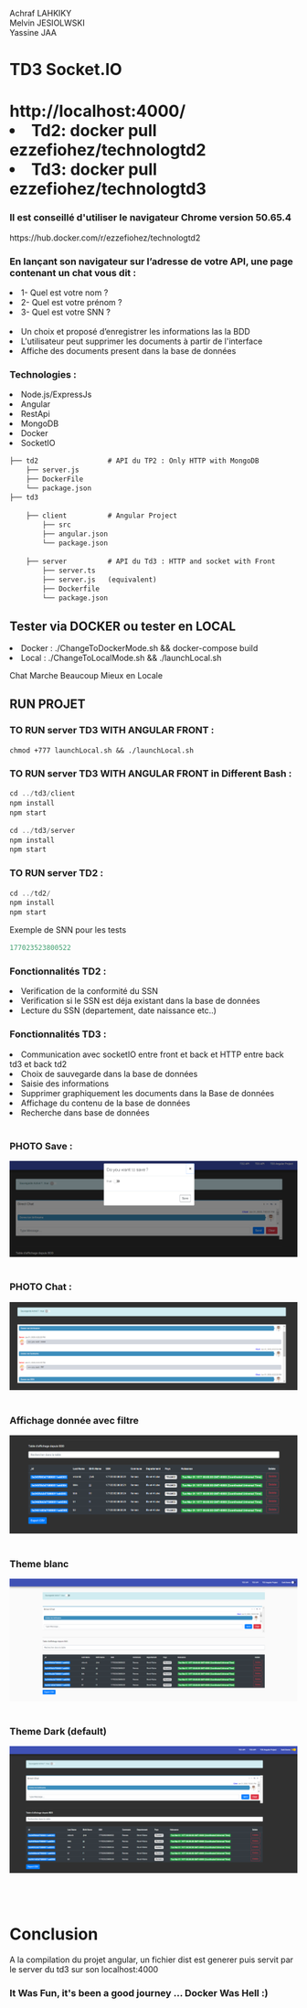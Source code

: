 <p>
Achraf LAHKIKY
<br>
Melvin JESIOLWSKI
<br>
Yassine JAA
</p>

<h1>TD3 Socket.IO<h1>
<a> http://localhost:4000/ </a>
<li> Td2: docker pull ezzefiohez/technologtd2 </li>
<li> Td3: docker pull ezzefiohez/technologtd3  </li>

<h3>Il est conseillé d'utiliser le navigateur Chrome version  50.65.4 </h3>
<p>https://hub.docker.com/r/ezzefiohez/technologtd2</p>
<h3> En lançant son navigateur sur l’adresse de votre API, une page contenant un chat vous dit : </h3>

<li>1- Quel est votre nom ?</li>
<li>2- Quel est votre prénom ?</li>
<li>3- Quel est votre SNN ?</li>


<br>

<li>Un choix et proposé d’enregistrer les informations las la BDD</li>
<li>L'utilisateur peut supprimer les documents à partir de l'interface</li>
<li>Affiche des documents present dans la base de données</li>

<h3> Technologies : </h3>

<li>Node.js/ExpressJs</li>
<li>Angular</li>
<li>RestApi</li>
<li>MongoDB</li>
<li>Docker</li>
<li>SocketIO</li>

    
    ├── td2                 # API du TP2 : Only HTTP with MongoDB
        ├── server.js           
        ├── DockerFile          
        └── package.json  
    ├── td3                 

        ├── client          # Angular Project 
            ├── src           
            ├── angular.json          
            └── package.json

        ├── server          # API du Td3 : HTTP and socket with Front
            ├── server.ts 
            ├── server.js   (equivalent)
            ├── Dockerfile         
            └── package.json          
                     

<h2> Tester via DOCKER ou tester en LOCAL  </h2>
    <li> Docker : ./ChangeToDockerMode.sh && docker-compose build </li>
    <li> Local : ./ChangeToLocalMode.sh && ./launchLocal.sh </li>
        <p> Chat Marche Beaucoup Mieux en Locale </p>


<h2>RUN PROJET </h2>
<h3> TO RUN server TD3 WITH ANGULAR FRONT  : </h3>

```
chmod +777 launchLocal.sh && ./launchLocal.sh 
```
<h3> TO RUN server TD3 WITH ANGULAR FRONT in Different Bash : </h3>

```javascript
cd ../td3/client   
npm install 
npm start
```

```javascript
cd ../td3/server 
npm install 
npm start
```

<h3> TO RUN server TD2 : </h3>

```javascript
cd ../td2/ 
npm install 
npm start
```
<p>Exemple de SNN pour les tests</p>

```javascript
177023523800522
```
   

<h3> Fonctionnalités TD2 : </h3>

<li>Verification de la conformité du SSN</li>
<li>Verification si le SSN est déja existant dans la base de données</li>
<li>Lecture du SSN (departement, date naissance etc..)</li>

<h3> Fonctionnalités TD3 : </h3>

<li>Communication avec socketIO entre front et back et HTTP entre back td3 et back td2 </li>
<li>Choix de sauvegarde dans la base de données</li>
<li>Saisie des informations</li>
<li>Supprimer graphiquement les documents dans la Base de données</li>
<li>Affichage du contenu de la base de données </li>
<li>Recherche dans base de données</li>

<br>
<h3>PHOTO Save : </h3>

![Alt text](./assets/dialog.PNG?raw=true "On Start")
<br></br>

<h3>PHOTO Chat : </h3>

![Alt text](./assets/chat.PNG?raw=true "On Start")
<br></br>
<h3>Affichage donnée avec filtre </h3>

![Alt text](./assets/table.PNG?raw=true "On Start")
<br></br>

<h3>Theme blanc </h3>

![Alt text](./assets/whiteTheme.PNG?raw=true "On Start")
<br></br>

<h3>Theme Dark (default) </h3>

![Alt text](./assets/darkTheme.PNG?raw=true "On Start")
<br></br>


<br>
<h1> Conclusion  </h1>
<p> A la compilation du projet angular, un fichier dist est generer puis servit par le server du td3 sur son localhost:4000  </p>
<h3> It Was Fun, it's been a good journey ... Docker Was Hell :)</h3>
